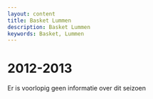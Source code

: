 ```yaml
---
layout: content
title: Basket Lummen
description: Basket Lummen
keywords: Basket, Lummen
---
```


# 2012-2013

Er is voorlopig geen informatie over dit seizoen